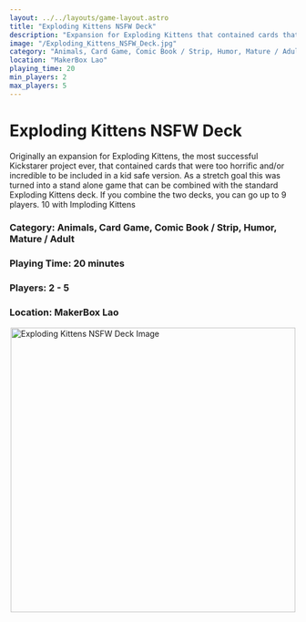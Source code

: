 ```yaml
---
layout: ../../layouts/game-layout.astro
title: "Exploding Kittens NSFW Deck"
description: "Expansion for Exploding Kittens that contained cards that were too horrific and/or incredible to be included in a kid safe version."
image: "/Exploding_Kittens_NSFW_Deck.jpg"
category: "Animals, Card Game, Comic Book / Strip, Humor, Mature / Adult"
location: "MakerBox Lao"
playing_time: 20
min_players: 2
max_players: 5
---
```

# Exploding Kittens NSFW Deck

Originally an expansion for Exploding Kittens, the most successful Kickstarer project ever, that contained cards that were too horrific and/or incredible to be included in a kid safe version. As a stretch goal this was turned into a stand alone game that can be combined with the standard Exploding Kittens deck. If you combine the two decks, you can go up to 9 players. 10 with Imploding Kittens  

### Category: Animals, Card Game, Comic Book / Strip, Humor, Mature / Adult

### Playing Time: 20 minutes

### Players: 2 - 5

### Location: MakerBox Lao

<img src="/Exploding_Kittens_NSFW_Deck.jpg" alt="Exploding Kittens NSFW Deck Image" width="500" style="display: block; margin: 0 auto">

    
